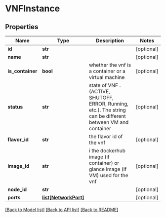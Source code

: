 # VNFInstance

## Properties
Name | Type | Description | Notes
------------ | ------------- | ------------- | -------------
**id** | **str** |  | [optional] 
**name** | **str** |  | [optional] 
**is_container** | **bool** | whether the vnf is a container or a virtual machine | [optional] 
**status** | **str** | state of VNF . (ACTIVE, SHUTOFF, ERROR, Running, etc.). The string can be different between VM and container | [optional] 
**flavor_id** | **str** | the flavor id of the vnf | [optional] 
**image_id** | **str** | i the dockerhub image (if container) or glance image (if VM) used for the vnf | [optional] 
**node_id** | **str** |  | [optional] 
**ports** | [**list[NetworkPort]**](NetworkPort.md) |  | [optional] 

[[Back to Model list]](../README.md#documentation-for-models) [[Back to API list]](../README.md#documentation-for-api-endpoints) [[Back to README]](../README.md)


